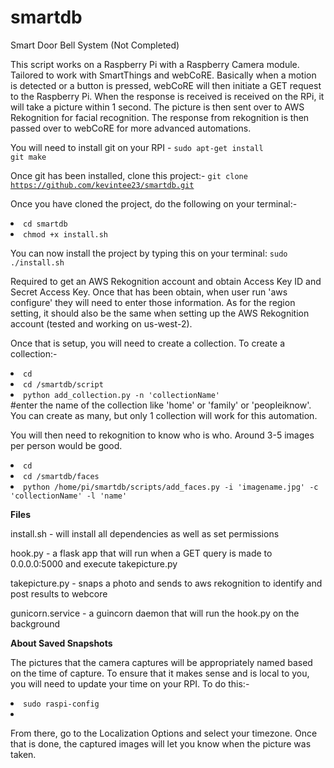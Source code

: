 # smartdb
Smart Door Bell System (Not Completed)

This script works on a Raspberry Pi with a Raspberry Camera module. Tailored to work with SmartThings and webCoRE. Basically when a motion is detected or a button is pressed, webCoRE will then initiate a GET request to the Raspberry Pi. When the response is received is received on the RPi, it will take a picture within 1 second. The picture is then sent over to AWS Rekognition for facial recognition. The response from rekognition is then passed over to webCoRE for more advanced automations.

You will need to install git on your RPI - <code>sudo apt-get install git make</code>



Once git has been installed, clone this project:- <code>git clone https://github.com/kevintee23/smartdb.git</code>



Once you have cloned the project, do the following on your terminal:-

<li><code>cd smartdb</code></li>
<li><code>chmod +x install.sh</code></li>


You can now install the project by typing this on your terminal: <code>sudo ./install.sh</code>

Required to get an AWS Rekognition account and obtain Access Key ID and Secret Access Key. Once that has been obtain, when user run 'aws configure' they will need to enter those information. As for the region setting, it should also be the same when setting up the AWS Rekognition account (tested and working on us-west-2).

Once that is setup, you will need to create a collection. To create a collection:-

<li><code>cd</code></li>
<li><code>cd /smartdb/script</code></li>
<li><code>python add_collection.py -n 'collectionName'</code></li>
#enter the name of the collection like 'home' or 'family' or 'peopleiknow'. You can create as many, but only 1 collection will work for this automation.

You will then need to rekognition to know who is who. Around 3-5 images per person would be good.

<li><code>cd</code></li>
<li><code>cd /smartdb/faces</code></li>
<li><code>python /home/pi/smartdb/scripts/add_faces.py -i 'imagename.jpg' -c 'collectionName' -l 'name'</code></li>


<b>Files</b>

install.sh - will install all dependencies as well as set permissions

hook.py - a flask app that will run when a GET query is made to 0.0.0.0:5000 and execute takepicture.py

takepicture.py - snaps a photo and sends to aws rekognition to identify and post results to webcore

gunicorn.service - a guincorn daemon that will run the hook.py on the background


<b>About Saved Snapshots</b>

The pictures that the camera captures will be appropriately named based on the time of capture. To ensure that it makes sense and is local to you, you will need to update your time on your RPI. To do this:-

<li><code>sudo raspi-config</code><li>
  
  From there, go to the Localization Options and select your timezone. Once that is done, the captured images will let you know when the picture was taken.

